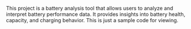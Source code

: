 This project is a battery analysis tool that allows users to analyze and interpret battery performance data. It provides insights into battery health, capacity, and charging behavior.
This is just a sample code for viewing. 
